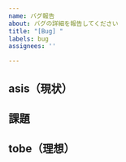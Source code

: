 ```yaml
---
name: バグ報告
about: バグの詳細を報告してください
title: "[Bug] "
labels: bug
assignees: ''

---
```


## asis（現状）

<!-- 現在発生している問題やバグの状況を記載してください -->

## 課題

<!-- 問題点や影響範囲を記載してください -->

## tobe（理想）

<!-- 期待する動作や理想の状態を記載してください -->
